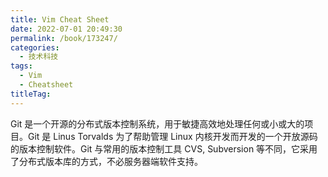 ```yaml
---
title: Vim Cheat Sheet
date: 2022-07-01 20:49:30
permalink: /book/173247/
categories: 
  - 技术科技
tags: 
  - Vim
  - Cheatsheet
titleTag: 
---
```


Git 是一个开源的分布式版本控制系统，用于敏捷高效地处理任何或小或大的项目。Git 是 Linus Torvalds 为了帮助管理 Linux 内核开发而开发的一个开放源码的版本控制软件。Git 与常用的版本控制工具 CVS, Subversion 等不同，它采用了分布式版本库的方式，不必服务器端软件支持。

<!-- more -->

<BookShelf
title="Vim Cheat Sheet"
intro="Git 是一个开源的分布式版本控制系统，用于敏捷高效地处理任何或小或大的项目。Git 是 Linus Torvalds 为了帮助管理 Linux 内核开发而开发的一个开放源码的版本控制软件。Git 与常用的版本控制工具 CVS, Subversion 等不同，它采用了分布式版本库的方式，不必服务器端软件支持。"
:tags="['Vim', 'Cheatsheet']"
lang="英文"
:pages="2"
link="https://www.aliyundrive.com/s/iZ8qxqJJ8GX"
/>